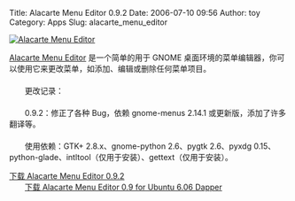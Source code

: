 Title: Alacarte Menu Editor 0.9.2
Date: 2006-07-10 09:56
Author: toy
Category: Apps
Slug: alacarte_menu_editor

[![Alacarte Menu
Editor](http://i.linuxtoy.org/i/Alacarte_Menu_Editor_s.png)](http://i.linuxtoy.org/i/Alacarte_Menu_Editor.png)

[Alacarte Menu Editor](http://www.realistanew.com/projects/alacarte/)
是一个简单的用于 GNOME
桌面环境的菜单编辑器，你可以使用它来更改菜单，如添加、编辑或删除任何菜单项目。  
　　  
　　更改记录：  
　　  
　　0.9.2：修正了各种 Bug，依赖 gnome-menus 2.14.1
或更新版，添加了许多翻译等。  
　　  
　　使用依赖：GTK+ 2.8.x、gnome-python 2.6、pygtk 2.6、pyxdg
0.15、python-glade、intltool（仅用于安装）、gettext（仅用于安装）。

[下载 Alacarte Menu Editor
0.9.2](http://download.gnome.org/sources/alacarte/0.9/alacarte-0.9.2.tar.gz)  
　　[下载 Alacarte Menu Editor 0.9 for Ubuntu 6.06
Dapper](http://dev.realistanew.com/alacarte/releases/0.9/alacarte_0.9-0ubuntu1~amaranth_all.deb)
